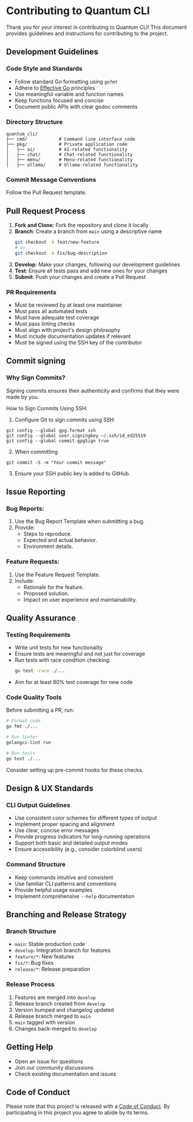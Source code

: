 # Contributing to Quantum CLI

Thank you for your interest in contributing to Quantum CLI! This document provides guidelines and instructions for contributing to the project.

## Development Guidelines

### Code Style and Standards

- Follow standard Go formatting using `gofmt`
- Adhere to [Effective Go](https://golang.org/doc/effective_go) principles
- Use meaningful variable and function names
- Keep functions focused and concise
- Document public APIs with clear godoc comments

### Directory Structure

```
quantum_cli/
├── cmd/            # Command line interface code
├── pkg/            # Private application code
│   ├── ai/         # AI-related functionality
│   ├── chat/       # Chat-related functionality
│   ├── menu/       # Menu-related functionality
│   ├── ollama/     # Ollama-related functionality
```

### Commit Message Conventions

Follow the Pull Request template.

## Pull Request Process

1. **Fork and Clone**: Fork the repository and clone it locally
2. **Branch**: Create a branch from `main` using a descriptive name
   ```bash
   git checkout -b feat/new-feature
   # or
   git checkout -b fix/bug-description
   ```
3. **Develop**: Make your changes, following our development guidelines
4. **Test**: Ensure all tests pass and add new ones for your changes
5. **Submit**: Push your changes and create a Pull Request

### PR Requirements

- Must be reviewed by at least one maintainer
- Must pass all automated tests
- Must have adequate test coverage
- Must pass linting checks
- Must align with project's design philosophy
- Must include documentation updates if relevant
- Must be signed using the SSH key of the contributor

## Commit signing

### Why Sign Commits?

Signing commits ensures their authenticity and confirms that they were made by you.

How to Sign Commits Using SSH:

1.	Configure Git to sign commits using SSH:

```
git config --global gpg.format ssh
git config --global user.signingkey ~/.ssh/id_ed25519
git config --global commit.gpgSign true
```

2. When committing

```
git commit -S -m "Your commit message"
```

3.	Ensure your SSH public key is added to GitHub.

## Issue Reporting

### Bug Reports:

1. Use the Bug Report Template when submitting a bug.
2. Provide:	
    - Steps to reproduce.
    - Expected and actual behavior.
    - Environment details.

### Feature Requests:

1. Use the Feature Request Template.
2. Include:
    - Rationale for the feature.
    - Proposed solution.
    - Impact on user experience and maintainability.

## Quality Assurance

### Testing Requirements

- Write unit tests for new functionality
- Ensure tests are meaningful and not just for coverage
- Run tests with race condition checking:
  ```bash
  go test -race ./...
  ```
- Aim for at least 80% test coverage for new code

### Code Quality Tools

Before submitting a PR, run:

```bash
# Format code
go fmt ./...

# Run linter
golangci-lint run

# Run tests
go test ./...
```

Consider setting up pre-commit hooks for these checks.

## Design & UX Standards

### CLI Output Guidelines

- Use consistent color schemes for different types of output
- Implement proper spacing and alignment
- Use clear, concise error messages
- Provide progress indicators for long-running operations
- Support both basic and detailed output modes
- Ensure accessibility (e.g., consider colorblind users)

### Command Structure

- Keep commands intuitive and consistent
- Use familiar CLI patterns and conventions
- Provide helpful usage examples
- Implement comprehensive `--help` documentation

## Branching and Release Strategy

### Branch Structure

- `main`: Stable production code
- `develop`: Integration branch for features
- `feature/*`: New features
- `fix/*`: Bug fixes
- `release/*`: Release preparation

### Release Process

1. Features are merged into `develop`
2. Release branch created from `develop`
3. Version bumped and changelog updated
4. Release branch merged to `main`
5. `main` tagged with version
6. Changes back-merged to `develop`

## Getting Help

- Open an issue for questions
- Join our community discussions
- Check existing documentation and issues

## Code of Conduct

Please note that this project is released with a [Code of Conduct](CODE_OF_CONDUCT.md). By participating in this project you agree to abide by its terms.
